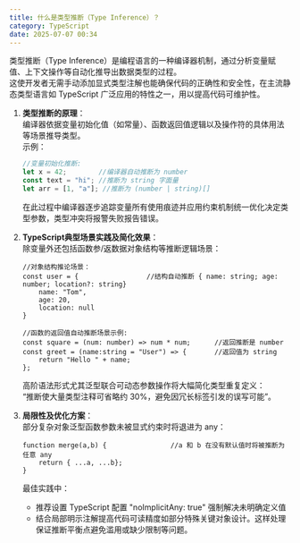 ```yaml
---
title: 什么是类型推断（Type Inference）？
category: TypeScript
date: 2025-07-07 00:34
---
```

类型推断（Type Inference）是编程语言的一种编译器机制，通过分析变量赋值、上下文操作等自动化推导出数据类型的过程。  
这使开发者无需手动添加显式类型注解也能确保代码的正确性和安全性，在主流静态类型语言如 TypeScript 广泛应用的特性之一，用以提高代码可维护性。

1.  **类型推断的原理**：  
    编译器依据变量初始化值（如常量）、函数返回值逻辑以及操作符的具体用法等场景推导类型。  
    示例：
    ```typescript
    //变量初始化推断: 
    let x = 42;        //编译器自动推断为 number  
    const text = "hi"; //推断为 string 字面量
    let arr = [1, "a"]; //推断为 (number | string)[]
    ```
    在此过程中编译器逐步追踪变量所有使用痕迹并应用约束机制统一优化决定类型参数，类型冲突将报警失败报告错误。

2.  **TypeScript典型场景实践及简化效果**：  
    除变量外还包括函数参/返数据对象结构等推断逻辑场景：
    ```
    //对象结构推论场景：
    const user = {                 //结构自动推断 { name: string; age: number; location?: string}
        name: "Tom", 
        age: 20,
        location: null              
    }
    ```

    ```
    //函数的返回值自动推断场景示例:
    const square = (num: number) => num * num;      //返回推断是 number 
    const greet = (name:string = "User") => {       //返回值为 string
        return "Hello " + name;           
    };
    ```

    高阶语法形式尤其泛型联合可动态参数操作将大幅简化类型重复定义：  
“推断使大量类型注释可省略约 30%，避免因冗长标签引发的误写可能”。

3.  **局限性及优化方案**：  
    部分复杂对象泛型函数参数未被显式约束时将退进为 any：  
    ```
    function merge(a,b) {                //a 和 b 在没有默认值时将被推断为任意 any  
        return { ...a, ...b}; 
    }
    ```

    最佳实践中：  
     -  推荐设置 TypeScript 配置 "noImplicitAny: true" 强制解决未明确定义值  
     -  结合局部明示注解提高代码可读精度如部分特殊关键对象设计。这样处理保证推断平衡点避免滥用或缺少限制等问题。
